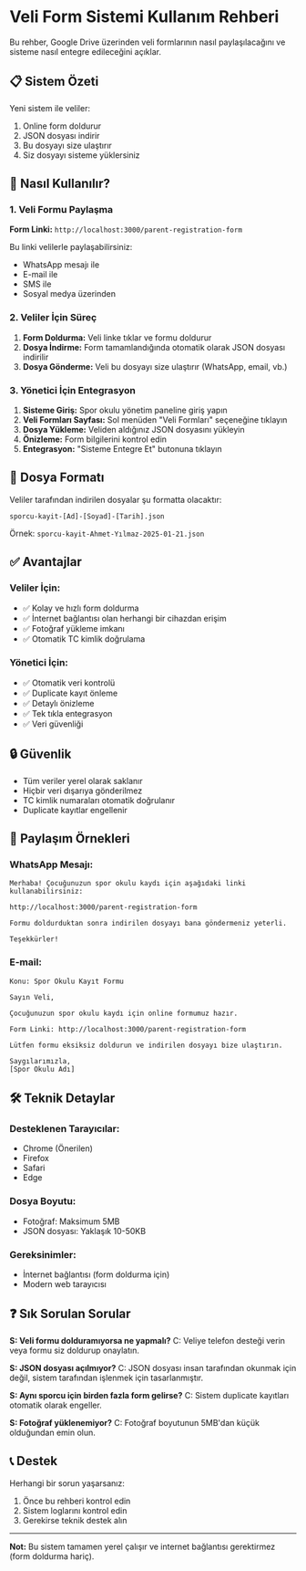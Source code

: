 # Veli Form Sistemi Kullanım Rehberi

Bu rehber, Google Drive üzerinden veli formlarının nasıl paylaşılacağını ve sisteme nasıl entegre edileceğini açıklar.

## 📋 Sistem Özeti

Yeni sistem ile veliler:
1. Online form doldurur
2. JSON dosyası indirir
3. Bu dosyayı size ulaştırır
4. Siz dosyayı sisteme yüklersiniz

## 🚀 Nasıl Kullanılır?

### 1. Veli Formu Paylaşma

**Form Linki:** `http://localhost:3000/parent-registration-form`

Bu linki velilerle paylaşabilirsiniz:
- WhatsApp mesajı ile
- E-mail ile
- SMS ile
- Sosyal medya üzerinden

### 2. Veliler İçin Süreç

1. **Form Doldurma:** Veli linke tıklar ve formu doldurur
2. **Dosya İndirme:** Form tamamlandığında otomatik olarak JSON dosyası indirilir
3. **Dosya Gönderme:** Veli bu dosyayı size ulaştırır (WhatsApp, email, vb.)

### 3. Yönetici İçin Entegrasyon

1. **Sisteme Giriş:** Spor okulu yönetim paneline giriş yapın
2. **Veli Formları Sayfası:** Sol menüden "Veli Formları" seçeneğine tıklayın
3. **Dosya Yükleme:** Veliden aldığınız JSON dosyasını yükleyin
4. **Önizleme:** Form bilgilerini kontrol edin
5. **Entegrasyon:** "Sisteme Entegre Et" butonuna tıklayın

## 📁 Dosya Formatı

Veliler tarafından indirilen dosyalar şu formatta olacaktır:
```
sporcu-kayit-[Ad]-[Soyad]-[Tarih].json
```

Örnek: `sporcu-kayit-Ahmet-Yılmaz-2025-01-21.json`

## ✅ Avantajlar

### Veliler İçin:
- ✅ Kolay ve hızlı form doldurma
- ✅ İnternet bağlantısı olan herhangi bir cihazdan erişim
- ✅ Fotoğraf yükleme imkanı
- ✅ Otomatik TC kimlik doğrulama

### Yönetici İçin:
- ✅ Otomatik veri kontrolü
- ✅ Duplicate kayıt önleme
- ✅ Detaylı önizleme
- ✅ Tek tıkla entegrasyon
- ✅ Veri güvenliği

## 🔒 Güvenlik

- Tüm veriler yerel olarak saklanır
- Hiçbir veri dışarıya gönderilmez
- TC kimlik numaraları otomatik doğrulanır
- Duplicate kayıtlar engellenir

## 📱 Paylaşım Örnekleri

### WhatsApp Mesajı:
```
Merhaba! Çocuğunuzun spor okulu kaydı için aşağıdaki linki kullanabilirsiniz:

http://localhost:3000/parent-registration-form

Formu doldurduktan sonra indirilen dosyayı bana göndermeniz yeterli.

Teşekkürler!
```

### E-mail:
```
Konu: Spor Okulu Kayıt Formu

Sayın Veli,

Çocuğunuzun spor okulu kaydı için online formumuz hazır. 

Form Linki: http://localhost:3000/parent-registration-form

Lütfen formu eksiksiz doldurun ve indirilen dosyayı bize ulaştırın.

Saygılarımızla,
[Spor Okulu Adı]
```

## 🛠️ Teknik Detaylar

### Desteklenen Tarayıcılar:
- Chrome (Önerilen)
- Firefox
- Safari
- Edge

### Dosya Boyutu:
- Fotoğraf: Maksimum 5MB
- JSON dosyası: Yaklaşık 10-50KB

### Gereksinimler:
- İnternet bağlantısı (form doldurma için)
- Modern web tarayıcısı

## ❓ Sık Sorulan Sorular

**S: Veli formu dolduramıyorsa ne yapmalı?**
C: Veliye telefon desteği verin veya formu siz doldurup onaylatın.

**S: JSON dosyası açılmıyor?**
C: JSON dosyası insan tarafından okunmak için değil, sistem tarafından işlenmek için tasarlanmıştır.

**S: Aynı sporcu için birden fazla form gelirse?**
C: Sistem duplicate kayıtları otomatik olarak engeller.

**S: Fotoğraf yüklenemiyor?**
C: Fotoğraf boyutunun 5MB'dan küçük olduğundan emin olun.

## 📞 Destek

Herhangi bir sorun yaşarsanız:
1. Önce bu rehberi kontrol edin
2. Sistem loglarını kontrol edin
3. Gerekirse teknik destek alın

---

**Not:** Bu sistem tamamen yerel çalışır ve internet bağlantısı gerektirmez (form doldurma hariç).